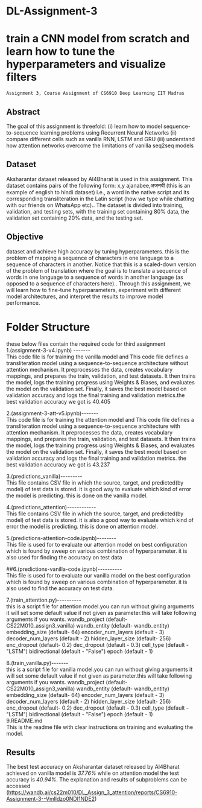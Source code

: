 # DL-Assignment-3
# train a CNN model from scratch and learn how to tune the hyperparameters and visualize filters
    Assignment 3, Course Assignment of CS6910 Deep Learning IIT Madras
## Abstract<br/>
The goal of this assignment is threefold: (i) learn how to model sequence-to-sequence learning problems using Recurrent Neural Networks (ii) compare different cells such as vanilla RNN, LSTM and GRU (iii) understand how attention networks overcome the limitations of vanilla seq2seq models
## Dataset<br/>
 Aksharantar dataset released by AI4Bharat is used in this assignment. This dataset contains pairs of the following form:
x,y
ajanabee,अजनबी (this is an example of english to hindi dataset)
i.e., a word in the native script and its corresponding transliteration in the Latin script (how we type while chatting with our friends on WhatsApp etc).. The dataset is divided into training, validation, and testing sets, with the training set containing 80% data, the validation set containing 20% data, and the testing set.
## Objective<br/>
dataset and achieve high accuracy by tuning hyperparameters. this is the problem of mapping a sequence of characters in one language to a sequence of characters in another. Notice that this is a scaled-down version of the problem of translation where the goal is to translate a sequence of words in one language to a sequence of words in another language (as opposed to a sequence of characters here).. Through this assignment, we will learn how to fine-tune hyperparameters, experiment with different model architectures, and interpret the results to improve model performance.
# Folder Structure<br/>
these below files contain the required code for third assignment<br/>
1.(assignment-3-v4.ipynb) ------- <br/>
This code file is for training the vanilla model and This code file defines a transliteration model using a sequence-to-sequence architecture without attention mechanism. It preprocesses the data, creates vocabulary mappings, and prepares the train, validation, and test datasets. It then trains the model, logs the training progress using Weights & Biases, and evaluates the model on the validation set. Finally, it saves the best model based on validation accuracy and logs the final training and validation metrics.the best validation accuracy we got is 40.405 <br/>


2.(assignment-3-att-v5.ipynb)-------<br/>
This code file is for training the attention model and This code file defines a transliteration model using a sequence-to-sequence architecture with attention mechanism. It preprocesses the data, creates vocabulary mappings, and prepares the train, validation, and test datasets. It then trains the model, logs the training progress using Weights & Biases, and evaluates the model on the validation set. Finally, it saves the best model based on validation accuracy and logs the final training and validation metrics. the best validation accuracy we got is 43.237<br/>


3.(predictions_vanilla)---------<br/>
This file contains CSV file in which the source, target, and predicted(by model) of test data is stored. it is good way to evaluate which kind of error the model is predicting. this is done on the vanilla model.<br/>


4.(predictions_attention)------------<br/>
This file contains CSV file in which the source, target, and predicted(by model) of test data is stored. it is also a good way to evaluate which kind of error the model is predicting. this is done on attention model. <br/>


5.(predictions-attention-code.ipynb)--------<br/>
This file is used for to evaluate our attention model on best configuration which is found by sweep on various combination of hyperparameter. it is also used for 
finding the accuracy on test data<br/>

##6.(predictions-vanilla-code.ipynb)----------<br/>
This file is used for to evaluate our vanilla model on the best configuration which is found by sweep on various combination of hyperparameter. it is also used to find the accuracy on test data.<br/>


7.(train_attention.py)----------<br/>
this is a script file for attention model.you can run without giving arguments it will set some default value if not given as parameter.this will take following 
arguments if you wants.
            wandb_project (default- CS22M010_assign3_vanilla)
            wandb_entity  (default- wandb_entity)
            embedding_size  (default- 64)
            encoder_num_layers (default - 3)
            decoder_num_layers  (default - 2)
            hidden_layer_size  (default-  256)
            enc_dropout   (default-  0.2)
            dec_dropout   (default - 0.3)
            cell_type   (default - "LSTM")
            bidirectional  (default - "False")
            epoch   (default - 1)<br/>
            
            
8.(train_vanilla.py)-------<br/>
this is a script file for vanilla model.you can run without giving arguments it will set some default value if not given as parameter.this will take following 
arguments if you wants.
            wandb_project (default- CS22M010_assign3_vanilla)
            wandb_entity  (default- wandb_entity)
            embedding_size  (default- 64)
            encoder_num_layers (default - 3)
            decoder_num_layers  (default - 2)
            hidden_layer_size  (default-  256)
            enc_dropout   (default-  0.2)
            dec_dropout   (default - 0.3)
            cell_type   (default - "LSTM")
            bidirectional  (default - "False")
            epoch   (default - 1)<br/>
9.README.md<br/>
This is the readme file with clear instructions on training and evaluating the model.<br/>


## Results<br/>
The best test accuracy on Aksharantar dataset released by AI4Bharat achieved on vanilla model is *37.76%* while on attention model the  test accuracy is *40.94%*. The explanation and results of subproblems 
can be accessed (https://wandb.ai/cs22m010/DL_Assign_3_attention/reports/CS6910-Assignment-3--Vmlldzo0NDI1NDE2)
